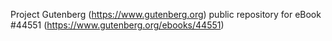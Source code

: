 Project Gutenberg (https://www.gutenberg.org) public repository for eBook #44551 (https://www.gutenberg.org/ebooks/44551)
